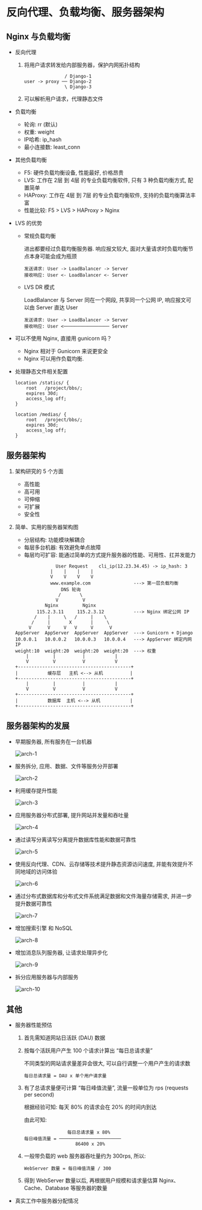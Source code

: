 # 反向代理、负载均衡、服务器架构

## Nginx 与负载均衡

* 反向代理

    1. 将用户请求转发给内部服务器，保护内网拓扑结构

        ```
                       / Django-1
        user -> proxy ── Django-2
                       \ Django-3
        ```

    2. 可以解析用户请求，代理静态文件

* 负载均衡
    - 轮询: rr (默认)
    - 权重: weight
    - IP哈希: ip_hash
    - 最小连接数: least_conn

* 其他负载均衡
    * F5: 硬件负载均衡设备, 性能最好, 价格昂贵
    * LVS: 工作在 2层 到 4层 的专业负载均衡软件, 只有 3 种负载均衡方式, 配置简单
    * HAProxy: 工作在 4层 到 7层 的专业负载均衡软件, 支持的负载均衡算法丰富
    * 性能比较: F5 > LVS > HAProxy > Nginx

* LVS 的优势

    - 常规负载均衡

        进出都要经过负载均衡服务器. 响应报文较大, 面对大量请求时负载均衡节点本身可能会成为瓶颈

        ```
        发送请求: User -> LoadBalancer -> Server
        接收响应: User <- LoadBalancer <- Server
        ```

    - LVS DR 模式

        LoadBalancer 与 Server 同在一个网段, 共享同一个公网 IP, 响应报文可以由 Server 直达 User

        ```
        发送请求: User -> LoadBalancer -> Server
        接收响应: User <───────────────── Server
        ```

* 可以不使用 Nginx, 直接用 gunicorn 吗？
    * Nginx 相对于 Gunicorn 来说更安全
    * Nginx 可以用作负载均衡.

* 处理静态文件相关配置

    ```nginx
    location /statics/ {
        root   /project/bbs/;
        expires 30d;
        access_log off;
    }

    location /medias/ {
        root   /project/bbs/;
        expires 30d;
        access_log off;
    }
    ```
<div style="page-break-after: always;"></div>


## 服务器架构

1. 架构研究的 5 个方面
    * 高性能
    * 高可用
    * 可伸缩
    * 可扩展
    * 安全性

2. 简单、实用的服务器架构图

    * 分层结构: 功能模块解耦合
    * 每层多台机器: 有效避免单点故障
    * 每层均可扩容: 能通过简单的方式提升服务器的性能、可用性、扛并发能力

    ```
                   User Request    cli_ip(12.23.34.45) -> ip_hash: 3
                 |    |    |    |
                 V    V    V    V
                 www.example.com                ---> 第一层负载均衡
                     DNS 轮询
                    /       \
                   V         V
               Nginx         Nginx
            115.2.3.11     115.2.3.12           ---> Nginx 绑定公网 IP
           /    |     \   /     |    \
          /     |       X       |     \
         V      V     V   V     V      V
    AppServer  AppServer  AppServer  AppServer  ---> Gunicorn + Django
    10.0.0.1   10.0.0.2   10.0.0.3   10.0.0.4   ---> AppServer 绑定内网 IP
    weight:10  weight:20  weight:20  weight:20  ---> 权重
        |         |          |           |
        V         V          V           V
    +------------------------------------------+
    |           缓存层   主机 <--> 从机          |
    +------------------------------------------+
        |         |          |           |
        V         V          V           V
    +------------------------------------------+
    |           数据库  主机 <--> 从机           |
    +------------------------------------------+
    ```
    <div style="page-break-after: always;"></div>


## 服务器架构的发展

* 早期服务器, 所有服务在一台机器

    ![arch-1](./img/arch-1.jpg)

    <div style="page-break-after: always;"></div>

* 服务拆分, 应用、数据、文件等服务分开部署

    ![arch-2](./img/arch-2.jpg)

    <div style="page-break-after: always;"></div>

* 利用缓存提升性能

    ![arch-3](./img/arch-3.jpg)

    <div style="page-break-after: always;"></div>

* 应用服务器分布式部署, 提升网站并发量和吞吐量

    ![arch-4](./img/arch-4.jpg)

    <div style="page-break-after: always;"></div>

* 通过读写分离读写分离提升数据库性能和数据可靠性

    ![arch-5](./img/arch-5.jpg)

    <div style="page-break-after: always;"></div>

* 使用反向代理、CDN、云存储等技术提升静态资源访问速度, 并能有效提升不同地域的访问体验

    ![arch-6](./img/arch-6.jpg)

    <div style="page-break-after: always;"></div>

* 通过分布式数据库和分布式文件系统满足数据和文件海量存储需求, 并进一步提升数据可靠性

    ![arch-7](./img/arch-7.jpg)

    <div style="page-break-after: always;"></div>

* 增加搜索引擎 和 NoSQL

    ![arch-8](./img/arch-8.jpg)

    <div style="page-break-after: always;"></div>

* 增加消息队列服务器, 让请求处理异步化

    ![arch-9](./img/arch-9.jpg)

    <div style="page-break-after: always;"></div>

* 拆分应用服务器与内部服务

    ![arch-10](./img/arch-10.jpg)

    <div style="page-break-after: always;"></div>


## 其他

- 服务器性能预估

    1. 首先需知道网站日活跃 (DAU) 数据
    2. 按每个活跃用户产生 100 个请求计算出 “每日总请求量”

        不同类型的网站请求量差异会很大, 可以自行调整一个用户产生的请求数

        ```
        每日总请求量 = DAU x 单个用户请求量
        ```

    3. 有了总请求量便可计算 “每日峰值流量”, 流量一般单位为 rps (requests per second)

        根据经验可知: 每天 80% 的请求会在 20% 的时间内到达

        由此可知:

        ```
                        每日总请求量 x 80%
        每日峰值流量 = ───────────────────────
                           86400 x 20%
        ```

    4. 一般带负载的 web 服务器吞吐量约为 300rps, 所以:

        ```
        WebServer 数量 = 每日峰值流量 / 300
        ```

    5. 得到 WebServer 数量以后, 再根据用户规模和请求量估算 Nginx、Cache、Database 等服务器的数量

- 真实工作中服务器分配情况
